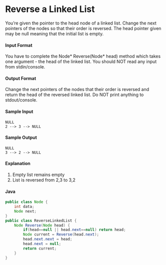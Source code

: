 # Reverse a Linked List
You’re given the pointer to the head node of a linked list. Change the next pointers of the nodes so that their order is reversed. The head pointer given may be null meaning that the initial list is empty.

#### Input Format 
You have to complete the Node* Reverse(Node* head) method which takes one argument - the head of the linked list. You should NOT read any input from stdin/console.

#### Output Format 
Change the next pointers of the nodes that their order is reversed and return the head of the reversed linked list. Do NOT print anything to stdout/console.

#### Sample Input
```
NULL 
2 --> 3 --> NULL
```
#### Sample Output
```
NULL
3 --> 2 --> NULL
```
#### Explanation 
1. Empty list remains empty 
2. List is reversed from 2,3 to 3,2

#### Java
```java
public class Node {
    int data;
    Node next;
}
public class ReverseLinkedList {
    Node Reverse(Node head) {
        if(head==null || head.next==null) return head;
        Node current = Reverse(head.next);
        head.next.next = head;
        head.next = null;
        return current;
    }
}

```